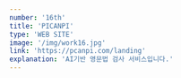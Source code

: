 ```yaml
---
number: '16th'
title: 'PICANPI'
type: 'WEB SITE'
image: '/img/work16.jpg'
link: 'https://pcanpi.com/landing'
explanation: 'AI기반 영문법 검사 서비스입니다.'
---
```

